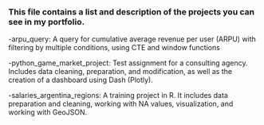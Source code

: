 ### This file contains a list and description of the projects you can see in my portfolio.

-arpu_query: A query for cumulative average revenue per user (ARPU) with filtering by multiple conditions, using CTE and window functions

-python_game_market_project: Test assignment for a consulting agency. Includes data cleaning, preparation, and modification, as well as the creation of a dashboard using Dash (Plotly).

-salaries_argentina_regions: A training project in R. It includes data preparation and cleaning, working with NA values, visualization, and working with GeoJSON.

